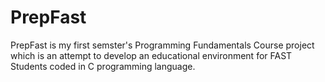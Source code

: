 # PrepFast
 PrepFast is my first semster's Programming Fundamentals Course project which is an attempt to develop an educational environment for FAST Students coded in C programming language.
